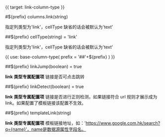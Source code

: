 {{ target: link-column-type }}

#${prefix} columns.link(string)

指定列类型为'link'，cellType 缺省的话会被默认为'text'

##${prefix} cellType(string) = 'link'

指定列类型为'link'，cellType 缺省的话会被默认为'text'

{{ use: base-column-type(
    prefix = '##'+${prefix}
) }}

##${prefix} linkJump(boolean) = true

**link 类型专属配置项** 链接是否可点击跳转

##${prefix} linkDetect(boolean) = true

**link 类型专属配置项** 链接是否进行正则检测，如果链接符合 url 规则才展示成为 link。如果配置了模板链接该配置不生效。

##${prefix} templateLink(string)

**link 类型专属配置项** 模板链接地址，如：'https://www.google.com.hk/search?q={name}'，name是数据源属性字段名。
